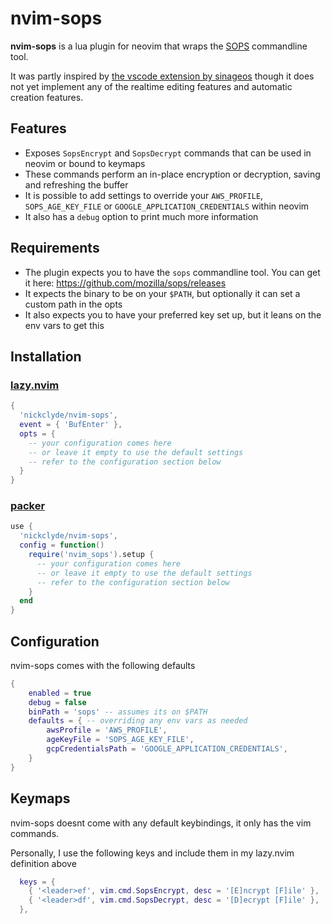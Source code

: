 # nvim-sops

**nvim-sops** is a lua plugin for neovim that wraps the [SOPS](https://github.com/mozilla/sops) commandline tool.

It was partly inspired by [the vscode extension by sinageos](https://github.com/signageos/vscode-sops) though it does not yet implement any of the realtime editing features and automatic creation features.

## Features

- Exposes `SopsEncrypt` and `SopsDecrypt` commands that can be used in neovim or bound to keymaps
- These commands perform an in-place encryption or decryption, saving and refreshing the buffer
- It is possible to add settings to override your `AWS_PROFILE`, `SOPS_AGE_KEY_FILE` or `GOOGLE_APPLICATION_CREDENTIALS` within neovim
- It also has a `debug` option to print much more information

## Requirements
- The plugin expects you to have the `sops` commandline tool. You can get it here: https://github.com/mozilla/sops/releases
- It expects the binary to be on your `$PATH`, but optionally it can set a custom path in the opts
- It also expects you to have your preferred key set up, but it leans on the env vars to get this

## Installation

### [lazy.nvim](https://github.com/folke/lazy.nvim)

```lua
{
  'nickclyde/nvim-sops',
  event = { 'BufEnter' },
  opts = {
    -- your configuration comes here
    -- or leave it empty to use the default settings
    -- refer to the configuration section below
  }
}
```
### [packer](https://github.com/wbthomason/packer.nvim)

```lua
use {
  'nickclyde/nvim-sops',
  config = function()
    require('nvim_sops').setup {
      -- your configuration comes here
      -- or leave it empty to use the default settings
      -- refer to the configuration section below
    }
  end
}
```

## Configuration

nvim-sops comes with the following defaults

```lua
{
    enabled = true
    debug = false
    binPath = 'sops' -- assumes its on $PATH
    defaults = { -- overriding any env vars as needed
        awsProfile = 'AWS_PROFILE',
        ageKeyFile = 'SOPS_AGE_KEY_FILE',
        gcpCredentialsPath = 'GOOGLE_APPLICATION_CREDENTIALS',
    }
}
```

## Keymaps
nvim-sops doesnt come with any default keybindings, it only has the vim commands.

Personally, I use the following keys and include them in my lazy.nvim definition above 

```lua
  keys = {
    { '<leader>ef', vim.cmd.SopsEncrypt, desc = '[E]ncrypt [F]ile' },
    { '<leader>df', vim.cmd.SopsDecrypt, desc = '[D]ecrypt [F]ile' },
  },
```
